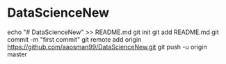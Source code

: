 # DataScienceNew

echo "# DataScienceNew" >> README.md
git init
git add README.md
git commit -m "first commit"
git remote add origin https://github.com/aaosman99/DataScienceNew.git
git push -u origin master

